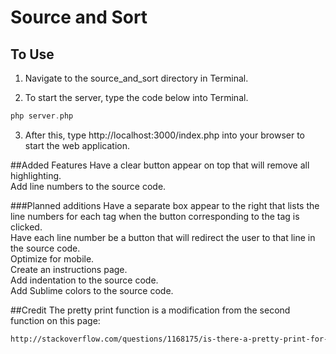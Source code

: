 # Source and Sort

## To Use

1. Navigate to the source_and_sort directory in Terminal.

2. To start the server, type the code below into Terminal. 

```php
php server.php 
```

3. After this, type http://localhost:3000/index.php into your browser to start the web application. 

##Added Features
Have a clear button appear on top that will remove all highlighting. <br />
Add line numbers to the source code. <br />

###Planned additions 
Have a separate box appear to the right that lists the line numbers for each tag when the button corresponding to the tag is clicked. </br >
Have each line number be a button that will redirect the user to that line in the source code. <br />
Optimize for mobile. <br />
Create an instructions page. <br />
Add indentation to the source code. <br />
Add Sublime colors to the source code. <br />

##Credit
The pretty print function is a modification from the second function on this page: 
```html
http://stackoverflow.com/questions/1168175/is-there-a-pretty-print-for-php
```
